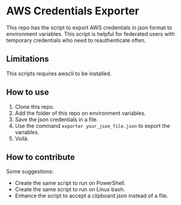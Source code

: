 # AWS Credentials Exporter

This repo has the script to export AWS credentials in json format to environment variables. This script is helpful for federated users with temporary credentials who need to reauthenticate often.

## Limitations

This scripts requires awscli to be installed.

## How to use

1. Clone this repo.
2. Add the folder of this repo on environment variables.
3. Save the json credentials in a file.
4. Use the command `exporter your_json_file.json` to export the variables.
5. Voilà.

## How to contribute

Some suggestions:

- Create the same script to run on PowerShell.
- Create the same script to run on Linux bash.
- Enhance the script to accept a clipboard json instead of a file. 